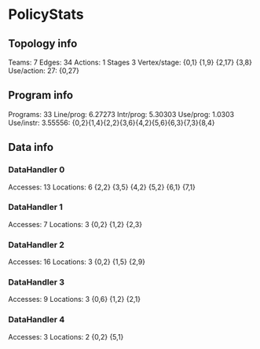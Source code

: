 # PolicyStats
## Topology info
Teams:		7
Edges:		34
Actions:	1
Stages		3
Vertex/stage:	{0,1} {1,9} {2,17} {3,8} 
Use/action:	27: {0,27} 

## Program info
Programs:	33
Line/prog:	6.27273
Intr/prog:	5.30303
Use/prog:	1.0303
Use/instr:	3.55556: {0,2}{1,4}{2,2}{3,6}{4,2}{5,6}{6,3}{7,3}{8,4}

## Data info

### DataHandler 0
Accesses:	13
Locations:	6
{2,2} {3,5} {4,2} {5,2} {6,1} {7,1} 

### DataHandler 1
Accesses:	7
Locations:	3
{0,2} {1,2} {2,3} 

### DataHandler 2
Accesses:	16
Locations:	3
{0,2} {1,5} {2,9} 

### DataHandler 3
Accesses:	9
Locations:	3
{0,6} {1,2} {2,1} 

### DataHandler 4
Accesses:	3
Locations:	2
{0,2} {5,1} 